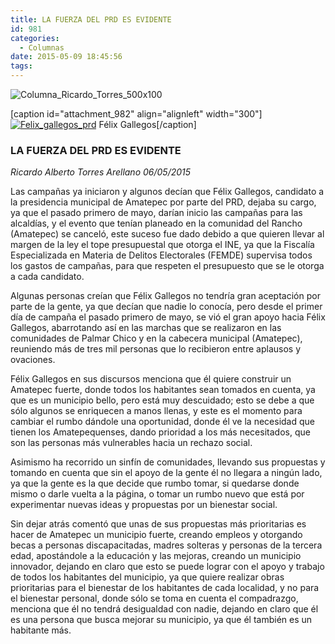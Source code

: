 ```yaml
---
title: LA FUERZA DEL PRD ES EVIDENTE
id: 981
categories:
  - Columnas
date: 2015-05-09 18:45:56
tags:
---
```


![Columna_Ricardo_Torres_500x100](http://www.laredsemanario.com/wp-content/uploads/2015/04/Columna_Ricardo_Torres_500x100.png)

[caption id="attachment_982" align="alignleft" width="300"][![Felix_gallegos_prd](http://www.laredsemanario.com/wp-content/uploads/2015/05/felix_gallegos-300x223.jpg)](http://www.laredsemanario.com/wp-content/uploads/2015/05/felix_gallegos.jpg) Félix Gallegos[/caption]

### LA FUERZA DEL PRD ES EVIDENTE

_Ricardo Alberto Torres Arellano
06/05/2015_

Las campañas ya iniciaron y algunos decían que Félix Gallegos, candidato a la presidencia municipal de Amatepec por parte del PRD, dejaba su cargo, ya que el pasado primero de mayo, darían inicio las campañas para las alcaldías, y el evento que tenían planeado en la comunidad del Rancho (Amatepec) se canceló, este suceso fue dado debido a que quieren llevar al margen de la ley el tope presupuestal que otorga el INE, ya que la Fiscalía Especializada en Materia de Delitos Electorales (FEMDE) supervisa todos los gastos de campañas, para que respeten el presupuesto que se le otorga a cada candidato.

Algunas personas creían que Félix Gallegos no tendría gran aceptación por parte de la gente, ya que decían que nadie lo conocía, pero desde el primer día de campaña el pasado primero de mayo, se vió el gran apoyo hacia Félix Gallegos, abarrotando así en las marchas que se realizaron en las comunidades de Palmar Chico y en la cabecera municipal (Amatepec), reuniendo más de tres mil personas que lo recibieron entre aplausos y ovaciones.

Félix Gallegos en sus discursos menciona que él quiere construir un Amatepec fuerte, donde todos los habitantes sean tomados en cuenta, ya que es un municipio bello, pero está muy descuidado; esto se debe a que sólo algunos se enriquecen a manos llenas, y este es el momento para cambiar el rumbo dándole una oportunidad, donde él ve la necesidad que tienen los Amatepequenses, dando prioridad a los más necesitados, que son las personas más vulnerables hacia un rechazo social.

Asimismo ha recorrido un sinfín de comunidades, llevando sus propuestas y tomando en cuenta que sin el apoyo de la gente él no llegara a ningún lado, ya que la gente es la que decide que rumbo tomar, si quedarse donde mismo o darle vuelta a la página, o tomar un rumbo nuevo que está por experimentar nuevas ideas y propuestas por un bienestar social.

Sin dejar atrás comentó que unas de sus propuestas más prioritarias es hacer de Amatepec un municipio fuerte, creando empleos y otorgando becas a personas discapacitadas, madres solteras y personas de la tercera edad, apostándole a la educación y las mejoras, creando un municipio innovador, dejando en claro que esto se puede lograr con el apoyo y trabajo de todos los habitantes del municipio, ya que quiere realizar obras prioritarias para el bienestar de los habitantes de cada localidad, y no para el bienestar personal, donde sólo se toma en cuenta el compadrazgo, menciona que él no tendrá desigualdad con nadie, dejando en claro que él es una persona que busca mejorar su municipio, ya que él también es un habitante más.